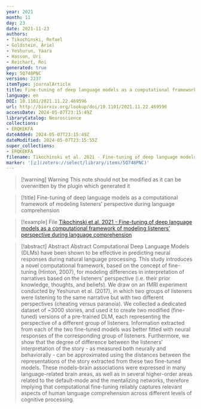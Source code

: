 ```yaml
---
year: 2021
month: 11
day: 23
date: 2021-11-23
authors:
- Tikochinski, Refael
- Goldstein, Ariel
- Yeshurun, Yaara
- Hasson, Uri
- Reichart, Roi
generated: true
key: 5Q748PNC
version: 2237
itemType: journalArticle
title: Fine-tuning of deep language models as a computational framework of modeling listeners’ perspective during language comprehension
language: en
DOI: 10.1101/2021.11.22.469596
url: http://biorxiv.org/lookup/doi/10.1101/2021.11.22.469596
accessDate: 2024-05-07T23:15:49Z
libraryCatalog: Neuroscience
collections:
- ERQKEKFA
dateAdded: 2024-05-07T23:15:49Z
dateModified: 2024-05-07T23:15:55Z
super_collections:
- ERQKEKFA
filename: Tikochinski et al. 2021 - Fine-tuning of deep language models as a computational framework of modeling listeners’ perspective during language comprehension
marker: '[🇿](zotero://select/library/items/5Q748PNC)'
---
```



 > 
 > \[!warning\] Warning
 > This note should not be modified as it can be overwritten by the plugin which generated it

 > 
 > \[!title\] Fine-tuning of deep language models as a computational framework of modeling listeners’ perspective during language comprehension

 > 
 > \[!example\] File
 > [Tikochinski et al. 2021 - Fine-tuning of deep language models as a computational framework of modeling listeners’ perspective during language comprehension](Tikochinski%20et%20al.%202021%20-%20Fine-tuning%20of%20deep%20language%20models%20as%20a%20computational%20framework%20of%20modeling%20listeners’%20perspective%20during%20language%20comprehension.pdf)

 > 
 > \[!abstract\] Abstract
 > Abstract
 > Computational Deep Language Models (DLMs) have been shown to be effective in predicting neural responses during natural language processing. This study introduces a novel computational framework, based on the concept of fine-tuning (Hinton, 2007), for modeling differences in interpretation of narratives based on the listeners’ perspective (i.e. their prior knowledge, thoughts, and beliefs). We draw on an fMRI experiment conducted by Yeshurun et al. (2017), in which two groups of listeners were listening to the same narrative but with two different perspectives (cheating versus paranoia). We collected a dedicated dataset of ~3000 stories, and used it to create two modified (fine-tuned) versions of a pre-trained DLM, each representing the perspective of a different group of listeners. Information extracted from each of the two fine-tuned models was better fitted with neural responses of the corresponding group of listeners. Furthermore, we show that the degree of difference between the listeners’ interpretation of the story - as measured both neurally and behaviorally - can be approximated using the distances between the representations of the story extracted from these two fine-tuned models. These models-brain associations were expressed in many language-related brain areas, as well as in several higher-order areas related to the default-mode and the mentalizing networks, therefore implying that computational fine-tuning reliably captures relevant aspects of human language comprehension across different levels of cognitive processing.
